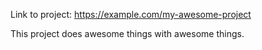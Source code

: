 <!-- Replace the URL with a link to your own project. -->
Link to project: https://example.com/my-awesome-project

<!-- Explain what this project is about and why it should be included here. -->
This project does awesome things with awesome things.
